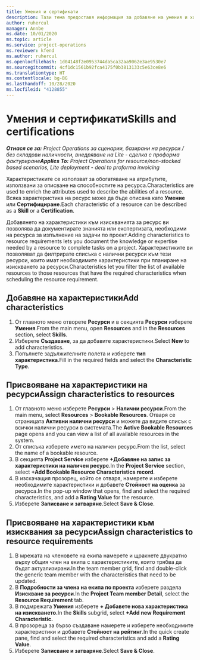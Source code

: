 ```yaml
---
title: Умения и сертификати
description: Тази тема предоставя информация за добавяне на умения и характеристики за сертифициране към ресурси.
author: ruhercul
manager: Annbe
ms.date: 10/01/2020
ms.topic: article
ms.service: project-operations
ms.reviewer: kfend
ms.author: ruhercul
ms.openlocfilehash: 1d04148f2e0953744da5ca32aa9062e3ae9530e7
ms.sourcegitcommit: 4cf1dc1561b92fca4175f0b3813133c5e63ce8e6
ms.translationtype: HT
ms.contentlocale: bg-BG
ms.lasthandoff: 10/28/2020
ms.locfileid: "4128855"
---
```

# <a name="skills-and-certifications"></a><span data-ttu-id="93c66-103">Умения и сертификати</span><span class="sxs-lookup"><span data-stu-id="93c66-103">Skills and certifications</span></span>
<span data-ttu-id="93c66-104">_**Отнася се за:** Project Operations за сценарии, базирани на ресурси / без складови наличности, внедряване на Lite - сделка с проформа фактуриране_</span><span class="sxs-lookup"><span data-stu-id="93c66-104">_**Applies To:** Project Operations for resource/non-stocked based scenarios, Lite deployment - deal to proforma invoicing_</span></span>

<span data-ttu-id="93c66-105">Характеристиките се използват за обогатяване на атрибутите, използвани за описване на способностите на ресурса.</span><span class="sxs-lookup"><span data-stu-id="93c66-105">Characteristics are used to enrich the attributes used to describe the abilities of a resource.</span></span> <span data-ttu-id="93c66-106">Всяка характеристика на ресурс може да бъде описана като **Умение** или **Сертифициране**.</span><span class="sxs-lookup"><span data-stu-id="93c66-106">Each characteristic of a resource can be described as a **Skill** or a **Certification**.</span></span>

<span data-ttu-id="93c66-107">Добавянето на характеристики към изискванията за ресурс ви позволява да документирате знанията или експертизата, необходими на ресурса за изпълнение на задачи по проект.</span><span class="sxs-lookup"><span data-stu-id="93c66-107">Adding characteristics to resource requirements lets you document the knowledge or expertise needed by a resource to complete tasks on a project.</span></span> <span data-ttu-id="93c66-108">Характеристиките ви позволяват да филтрирате списъка с налични ресурси към тези ресурси, които имат необходимите характеристики при планиране на изискването за ресурси.</span><span class="sxs-lookup"><span data-stu-id="93c66-108">Characteristics let you filter the list of available resources to those resources that have the required characteristics when scheduling the resource requirement.</span></span>

## <a name="add-characteristics"></a><span data-ttu-id="93c66-109">Добавяне на характеристики</span><span class="sxs-lookup"><span data-stu-id="93c66-109">Add characteristics</span></span>

1. <span data-ttu-id="93c66-110">От главното меню отворете **Ресурси** и в секцията **Ресурси** изберете **Умения**.</span><span class="sxs-lookup"><span data-stu-id="93c66-110">From the main menu, open **Resources** and in the **Resources** section, select **Skills**.</span></span>
2. <span data-ttu-id="93c66-111">Изберете **Създаване**, за да добавите характеристики.</span><span class="sxs-lookup"><span data-stu-id="93c66-111">Select **New** to add characteristics.</span></span>
3. <span data-ttu-id="93c66-112">Попълнете задължителните полета и изберете **тип характеристика**.</span><span class="sxs-lookup"><span data-stu-id="93c66-112">Fill in the required fields and select the **Characteristic Type**.</span></span>

## <a name="assign-characteristics-to-resources"></a><span data-ttu-id="93c66-113">Присвояване на характеристики на ресурси</span><span class="sxs-lookup"><span data-stu-id="93c66-113">Assign characteristics to resources</span></span>

1. <span data-ttu-id="93c66-114">От главното меню изберете **Ресурси** > **Налични ресурси**.</span><span class="sxs-lookup"><span data-stu-id="93c66-114">From the main menu, select **Resources** > **Bookable Resources**.</span></span> <span data-ttu-id="93c66-115">Отваря се страницата **Активни налични ресурси** и можете да видите списък с всички налични ресурси в системата.</span><span class="sxs-lookup"><span data-stu-id="93c66-115">The **Active Bookable Resources** page opens and you can view a list of all available resources in the system.</span></span>
2. <span data-ttu-id="93c66-116">От списъка изберете името на наличен ресурс.</span><span class="sxs-lookup"><span data-stu-id="93c66-116">From the list, select the name of a bookable resource.</span></span>
3. <span data-ttu-id="93c66-117">В секцията **Project Service** изберете **+Добавяне на запис за характеристики на наличен ресурс**.</span><span class="sxs-lookup"><span data-stu-id="93c66-117">In the **Project Service** section, select **+Add Bookable Resource Characteristics record**.</span></span>
4. <span data-ttu-id="93c66-118">В изскачащия прозорец, който се отваря, намерете и изберете необходимите характеристики и добавете **Стойност на оценка** за ресурса.</span><span class="sxs-lookup"><span data-stu-id="93c66-118">In the pop-up window that opens, find and select the required characteristics, and add a **Rating Value** for the resource.</span></span>
5. <span data-ttu-id="93c66-119">Изберете **Записване и затваряне**.</span><span class="sxs-lookup"><span data-stu-id="93c66-119">Select **Save & Close**.</span></span>

## <a name="assign-characteristics-to-resource-requirements"></a><span data-ttu-id="93c66-120">Присвояване на характеристики към изисквания за ресурси</span><span class="sxs-lookup"><span data-stu-id="93c66-120">Assign characteristics to resource requirements</span></span>

1. <span data-ttu-id="93c66-121">В мрежата на членовете на екипа намерете и щракнете двукратно върху общия член на екипа с характеристиките, които трябва да бъдат актуализирани.</span><span class="sxs-lookup"><span data-stu-id="93c66-121">In the team member grid, find and double-click the generic team member with the characteristics that need to be updated.</span></span>
2. <span data-ttu-id="93c66-122">В **Подробности за члена на екипа по проекта** изберете раздела **Изискване за ресурси**.</span><span class="sxs-lookup"><span data-stu-id="93c66-122">In the **Project Team member Detail**, select the **Resource Requirement** tab.</span></span>
3. <span data-ttu-id="93c66-123">В подмрежата **Умения** изберете **+ Добавете нова характеристика на изискването.**</span><span class="sxs-lookup"><span data-stu-id="93c66-123">In the **Skills** subgrid, select **+Add new Requirement Characteristic.**</span></span>
4. <span data-ttu-id="93c66-124">В прозореца за бързо създаване намерете и изберете необходимите характеристики и добавете **Стойност на рейтинг**.</span><span class="sxs-lookup"><span data-stu-id="93c66-124">In the quick create pane, find and select the required characteristics and add a **Rating Value**.</span></span>
5. <span data-ttu-id="93c66-125">Изберете **Записване и затваряне**.</span><span class="sxs-lookup"><span data-stu-id="93c66-125">Select **Save & Close**.</span></span>
